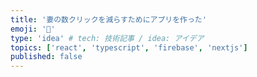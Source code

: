 ```yaml
---
title: '妻の数クリックを減らすためにアプリを作った'
emoji: '🦍'
type: 'idea' # tech: 技術記事 / idea: アイデア
topics: ['react', 'typescript', 'firebase', 'nextjs']
published: false
---
```

